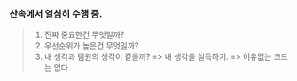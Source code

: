 
### 산속에서 열심히 수행 중. 
> 1. 진짜 중요한건 무엇일까?
> 2. 우선순위가 높은건 무엇일까?
> 3. 내 생각과 팀원의 생각이 같을까? => 내 생각을 설득하기. => 이유없는 코드는 없다. 

